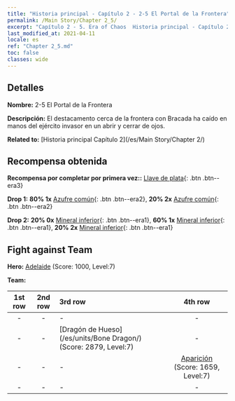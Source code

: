 ```yaml
---
title: "Historia principal - Capítulo 2 - 2-5 El Portal de la Frontera"
permalink: /Main Story/Chapter 2_5/
excerpt: "Capítulo 2 - 5. Era of Chaos  Historia principal - Capítulo 2_5. 2-5 El Portal de la Frontera"
last_modified_at: 2021-04-11
locale: es
ref: "Chapter 2_5.md"
toc: false
classes: wide
---
```


## Detalles

 **Nombre:** 2-5 El Portal de la Frontera

 **Descripción:** El destacamento cerca de la frontera con Bracada ha caído en manos del ejército invasor en un abrir y cerrar de ojos.

 **Related to:** [Historia principal Capítulo 2](/es/Main Story/Chapter 2/)

## Recompensa obtenida

 **Recompensa por completar por primera vez::** [Llave de plata](/es/Items/con_693/){: .btn .btn--era3}

 **Drop 1:** **80% 1x** [Azufre común](/es/Items/mat_9/){: .btn .btn--era2}, **20% 2x** [Azufre común](/es/Items/mat_9/){: .btn .btn--era2}

 **Drop 2:** **20% 0x** [Mineral inferior](/es/Items/mat_1/){: .btn .btn--era1}, **60% 1x** [Mineral inferior](/es/Items/mat_1/){: .btn .btn--era1}, **20% 2x** [Mineral inferior](/es/Items/mat_1/){: .btn .btn--era1}


## Fight against Team
 **Hero:** [Adelaide](/es/heroes/Adelaide/) (Score: 1000, Level:7)

 **Team:**


  | 1st row | 2nd row | 3rd row | 4th row |
  |:----:|:----:|:----|:----:|
  | - | - | - | - |
  | - | - | [Dragón de Hueso](/es/units/Bone Dragon/) (Score: 2879, Level:7)  | - |
  | - | - | - | [Aparición](/es/units/Wight/) (Score: 1659, Level:7)  |
  | - | - | - | - |


